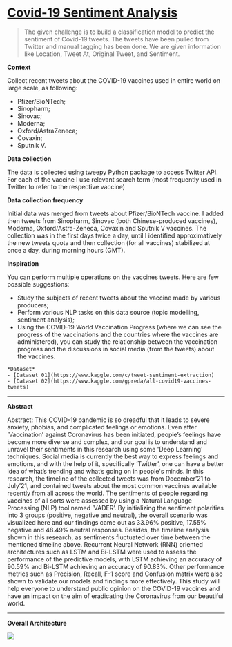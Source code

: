 
# [Covid-19 Sentiment Analysis](https://www.hindawi.com/journals/cmmm/2021/4321131/)

> The given challenge is to build a classification model to predict the sentiment of Covid-19 tweets. The tweets have been pulled from Twitter and manual tagging has been done. We are given information like Location, Tweet At, Original Tweet, and Sentiment.

**Context**

Collect recent tweets about the COVID-19 vaccines used in entire world on large scale, as following:

- Pfizer/BioNTech;
- Sinopharm;
- Sinovac;
- Moderna;
- Oxford/AstraZeneca;
- Covaxin;
- Sputnik V.

**Data collection**

The data is collected using tweepy Python package to access Twitter API. For each of the vaccine I use relevant search term (most frequently used in Twitter to refer to the respective vaccine)

**Data collection frequency**

Initial data was merged from tweets about Pfizer/BioNTech vaccine. I added then tweets from Sinopharm, Sinovac (both Chinese-produced vaccines), Moderna, Oxford/Astra-Zeneca, Covaxin and Sputnik V vaccines. The collection was in the first days twice a day, until I identified approximatively the new tweets quota and then collection (for all vaccines) stabilized at once a day, during morning hours (GMT).

**Inspiration**

You can perform multiple operations on the vaccines tweets. Here are few possible suggestions:

- Study the subjects of recent tweets about the vaccine made by various producers;
- Perform various NLP tasks on this data source (topic modelling, sentiment analysis);
- Using the COVID-19 World Vaccination Progress (where we can see the progress of the vaccinations and the countries where the vaccines are administered), you can study the relationship between the vaccination progress and the discussions in social media (from the tweets) about the vaccines.

```
*Dataset*
- [Dataset 01](https://www.kaggle.com/c/tweet-sentiment-extraction)
- [Dataset 02](https://www.kaggle.com/gpreda/all-covid19-vaccines-tweets)
```
---

**Abstract**

Abstract: This COVID-19 pandemic is so dreadful that it leads to severe anxiety, phobias, and complicated feelings or emotions. Even after ‘Vaccination’ against Coronavirus has been initiated, people’s feelings have become more diverse and complex, and our goal is to understand and unravel their sentiments in this research using some 'Deep Learning' techniques. Social media is currently the best way to express feelings and emotions, and with the help of it, specifically ‘Twitter’, one can have a better idea of what’s trending and what’s going on in people's minds. In this research, the timeline of the collected tweets was from December’21 to July’21, and contained tweets about the most common vaccines available recently from all across the world. The sentiments of people regarding vaccines of all sorts were assessed by using a Natural Language Processing (NLP) tool named ‘VADER’. By initializing the sentiment polarities into 3 groups (positive, negative and neutral), the overall scenario was visualized here and our findings came out as 33.96% positive, 17.55% negative and 48.49% neutral responses. Besides, the timeline analysis shown in this research, as sentiments fluctuated over time between the mentioned timeline above. Recurrent Neural Network (RNN) oriented architectures such as LSTM and Bi-LSTM were used to assess the performance of the predictive models, with LSTM achieving an accuracy of 90.59% and Bi-LSTM achieving an accuracy of 90.83%. Other performance metrics such as Precision, Recall, F-1 score and Confusion matrix were also shown to validate our models and findings more effectively. This study will help everyone to understand public opinion on the COVID-19 vaccines and have an impact on the aim of eradicating the Coronavirus from our beautiful world.

---

**Overall Architecture**

<img src = "https://github.com/Shakib-IO/Covid-19_Sentiment_Analysis/blob/main/images/Covid-19.png">
